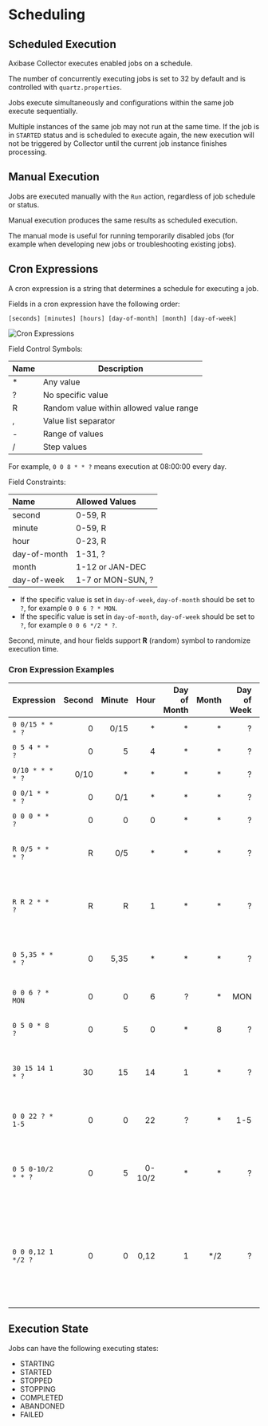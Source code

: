 # Scheduling

## Scheduled Execution

Axibase Collector executes enabled jobs on a schedule.

The number of concurrently executing jobs is set to 32 by default and is controlled with `quartz.properties`.

Jobs execute simultaneously and configurations within the same job execute sequentially.

Multiple instances of the same job may not run at the same time. If the job is in `STARTED` status and is scheduled to execute again, the new execution will not be triggered by Collector until the current job instance finishes processing.

## Manual Execution

Jobs are executed manually with the `Run` action, regardless of job schedule or status.

Manual execution produces the same results as scheduled execution.

The manual mode is useful for running temporarily disabled jobs (for example when developing new jobs or troubleshooting existing jobs).

## Cron Expressions

A cron expression is a string that determines a schedule for executing a job.

Fields in a cron expression have the following order:

```ls
[seconds] [minutes] [hours] [day-of-month] [month] [day-of-week]
```

![Cron Expressions](http://axibase.com/wp-content/uploads/2016/03/cron_expressions.png)

Field Control Symbols:

| **Name** | **Description** |
|---|---|
| * | Any value |
| ? | No specific value |
| R | Random value within allowed value range |
| , | Value list separator |
| - | Range of values |
| / | Step values |

For example, `0 0 8 * * ?` means execution at 08:00:00 every day.

Field Constraints:

| **Name** | **Allowed Values** |
|:---|:---|
| second | 0-59, R |
| minute | 0-59, R |
| hour | 0-23, R |
| day-of-month | 1-31, ? |
| month | 1-12 or JAN-DEC |
| day-of-week | 1-7 or MON-SUN, ?  |

* If the specific value is set in `day-of-week`, `day-of-month` should be set to `?`, for example `0 0 6 ? * MON`.
* If the specific value is set in `day-of-month`, `day-of-week` should be set to `?`, for example `0 0 6 */2 * ?`.

Second, minute, and hour fields support **R** (random) symbol to randomize execution time.

### Cron Expression Examples

| **Expression** | **Second** | **Minute** | **Hour** | **Day of Month** | **Month** | **Day of Week** | **Description** |
|:---|---:|---:|---:|---:|---:|---:|:---|
| `0 0/15 * * * ?` | 0 | 0/15 | * | * | * | ? | Every 15 minutes. |
| `0 5 4 * * ?`    | 0 | 5 | 4 | * | * | ? | At 04:05 every day. |
| `0/10 * * * * ?` | 0/10 | * | * | * | * | ? | Every 10 seconds. |
| `0 0/1 * * * ?`  | 0 | 0/1 | * | * | * | ? | Every minute. |
| `0 0 0 * * ?`    | 0 | 0 | 0 | * | * | ? | Every day at 00:00. |
| `R 0/5 * * * ?`  | R | 0/5 | * | * | * | ? | Every 5 minutes at a random second. |
| `R R 2 * * ?`    | R | R | 1 | * | * | ? | At a random minute and second past the 2nd hour. |
| `0 5,35 * * * ?` | 0 | 5,35 | * | * | * | ? | Every hour at the 5th and 35th minute. |
| `0 0 6 ? * MON`  | 0 | 0 | 6 | ? | * | MON | Every Monday at 06:00. |
| `0 5 0 * 8 ?`    | 0 | 5 | 0 | * | 8 | ? | At 00:05 every day in August. |
| `30 15 14 1 * ?` | 30| 15| 14| 1 | * | ? | At 14:15:30 on the 1st of every month. |
| `0 0 22 ? * 1-5` | 0 | 0 | 22| ? | * | 1-5 | At 22:00 on Mon, Tue, Wed, Thu and Fri. |
| `0 5 0-10/2 * * ?` | 0 | 5 | 0-10/2 | * | * | ? | At every 9th minute past the 0, 2, 4, 6, 8, and 10th hour. |
| `0 0 0,12 1 */2 ?` | 0 | 0 | 0,12| 1 | */2 | ? | At 00:00 and 12:00 on the 1st in <br>January, March, May, July, September and November. |

## Execution State

Jobs can have the following executing states:

* STARTING
* STARTED
* STOPPED
* STOPPING
* COMPLETED
* ABANDONED
* FAILED
